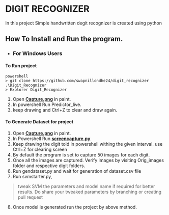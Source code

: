 # DIGIT RECOGNIZER
In this project Simple handwritten degit recognizer is created using python
## How To Install and Run the program.

* ### For Windows Users
#### To Run project 

```
powershell
> git clone https://github.com/swapnillondhe24/digit_recognizer .\Digit_Recognizer
> Explorer Digit_Recognizer
```
1. Open **[Capture.png](https://github.com/swapnillondhe24/digit_recognizer/blob/master/capture.png)** in paint.
2. In powershell Run Predictor_live.
3. keep drawing and Ctrl+Z to clear and draw again.

#### To Generate Dataset for project 
1. Open **[Capture.png](https://github.com/swapnillondhe24/digit_recognizer/blob/master/capture.png)** in paint.
2. In Powershell Run **[screencapture.py](https://github.com/swapnillondhe24/digit_recognizer/blob/master/screencapture.py)**
3. Keep drawing the digit told in powershell withing the given interval. use Ctrl+Z for clearing screen
4. By default the program is set to capture 50 images for each digit.
5. Once all the images are captured. Verify images by visiting Orig_images folder and respective digit folders.
6. Run gendataset.py and wait for generation of dataset.csv file
7. Run svmstarter.py, 
> tweak SVM the parameters and model name if required for better results. Do share your tweaked parameters by branching or creating pull request
8. Once model is generated run the project by above method.
     
     
